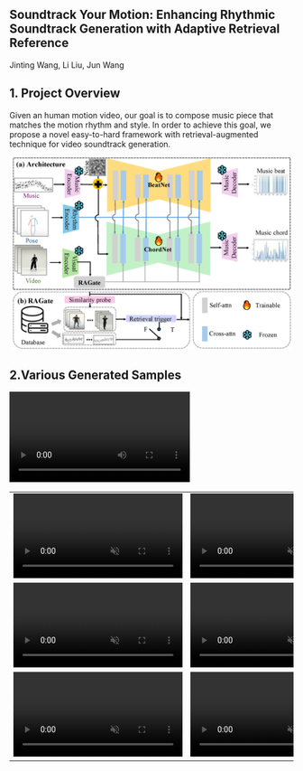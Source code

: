 ## Soundtrack Your Motion: Enhancing Rhythmic Soundtrack Generation with Adaptive Retrieval Reference
Jinting Wang, Li Liu, Jun Wang
## 1. Project Overview
Given an human motion video, our goal is to compose music piece that matches the motion rhythm and style. In order to achieve this goal, we propose a novel easy-to-hard framework with retrieval-augmented technique for video soundtrack generation. 
<p align="center">
	<img src="pipeline.png" width="500">

## 2.Various Generated Samples
<video controls autoplay loop width="320">
    <source src="https://www.w3schools.com/html/mov_bbb.mp4" type="video/mp4">
    Your browser does not support the video tag.
</video>

<div style="text-align: center;">
    <table class="center">
        <tr>
            <td width="33%" style="border: none">
                <video controls autoplay loop src="https://github.com/beria-moon/Soundtrack-your-Motion/examples/video_refine_generated_gWA_sFM_c08_d27_mWA0_ch15.mp4" muted></video>
            </td>
            <td width="33%" style="border: none">
                <video controls autoplay loop src="./examples/video_refine_generated_gPO_sFM_c09_d11_mPO5_ch13.mp4" muted></video>
            </td>
            <td width="33%" style="border: none">
                <video controls autoplay loop src="./examples/video_refine_generated_gBR_sFM_c01_d05_mBR3_ch10.mp4" muted></video>
            </td>
        </tr>
        <tr>
            <td width="33%" style="border: none">
                <video controls autoplay loop src="./examples/video_refine_generated_gLH_sFM_c06_d17_mLH4_ch12.mp4" muted></video>
            </td>
            <td width="33%" style="border: none">
                <video controls autoplay loop src="./examples/video_refine_generated_gMH_sFM_c04_d22_mMH5_ch06.mp4" muted></video>
            </td>
            <td width="33%" style="border: none">
                <video controls autoplay loop src="./examples/video_refine_generated_gMH_sFM_c08_d22_mMH3_ch04.mp4" muted></video>
            </td>
        </tr>
        <tr>
            <td width="33%" style="border: none">
                <video controls autoplay loop src="./examples/video_refine_generated_gLO_sFM_c08_d15_mLO4_ch19.mp4" muted></video>
            </td>
            <td width="33%" style="border: none">
                <video controls autoplay loop src="./examples/video_refine_generated_gPO_sFM_c05_d12_mPO5_ch21.mp4" muted></video>
            </td>
            <td width="33%" style="border: none">
                <video controls autoplay loop src="./examples/video_refine_generated_gMH_sFM_c04_d23_mMH0_ch14.mp4" muted></video>
            </td>
        </tr>
    </table>
</div>

